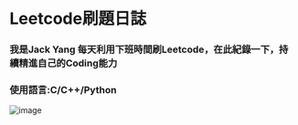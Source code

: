 # Leetcode刷題日誌
### 我是Jack Yang 每天利用下班時間刷Leetcode，在此紀錄一下，持續精進自己的Coding能力
### 使用語言:C/C++/Python

![image](https://github.com/Nero811/Nero811.github.io/assets/129769018/e216c975-7570-433c-918c-fe2501285afc)
